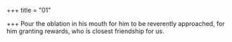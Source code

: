 +++
title = "01"

+++
Pour the oblation in his mouth for him to be reverently approached, for  him granting rewards,
who is closest friendship for us.